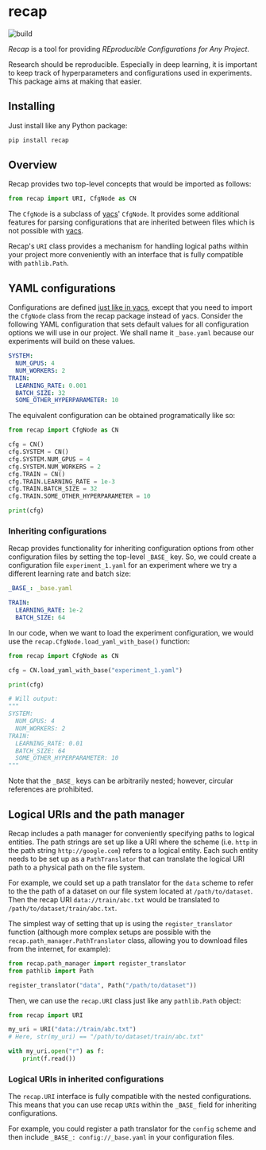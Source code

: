 # recap

![build](https://github.com/georgw777/recap/workflows/build/badge.svg)

_Recap_ is a tool for providing _REproducible Configurations for Any Project_.

Research should be reproducible.
Especially in deep learning, it is important to keep track of hyperparameters and configurations used in experiments.
This package aims at making that easier.

## Installing

Just install like any Python package:

```bash
pip install recap
```

## Overview

Recap provides two top-level concepts that would be imported as follows:

```python
from recap import URI, CfgNode as CN
```

The `CfgNode` is a subclass of [yacs](https://github.com/rbgirshick/yacs)' `CfgNode`.
It provides some additional features for parsing configurations that are inherited between files which is not possible with [yacs](https://github.com/rbgirshick/yacs).

Recap's `URI` class provides a mechanism for handling logical paths within your project more conveniently with an interface that is fully compatible with `pathlib.Path`.

## YAML configurations

Configurations are defined [just like in yacs](https://github.com/rbgirshick/yacs#usage), except that you need to import the `CfgNode` class from the recap package instead of yacs.
Consider the following YAML configuration that sets default values for all configuration options we will use in our project. We shall name it `_base.yaml` because our experiments will build on these values.

```yaml
SYSTEM:
  NUM_GPUS: 4
  NUM_WORKERS: 2
TRAIN:
  LEARNING_RATE: 0.001
  BATCH_SIZE: 32
  SOME_OTHER_HYPERPARAMETER: 10
```

The equivalent configuration can be obtained programatically like so:

```python
from recap import CfgNode as CN

cfg = CN()
cfg.SYSTEM = CN()
cfg.SYSTEM.NUM_GPUS = 4
cfg.SYSTEM.NUM_WORKERS = 2
cfg.TRAIN = CN()
cfg.TRAIN.LEARNING_RATE = 1e-3
cfg.TRAIN.BATCH_SIZE = 32
cfg.TRAIN.SOME_OTHER_HYPERPARAMETER = 10

print(cfg)
```

### Inheriting configurations

Recap provides functionality for inheriting configuration options from other configuration files by setting the top-level `_BASE_` key.
So, we could create a configuration file `experiment_1.yaml` for an experiment where we try a different learning rate and batch size:

```yaml
_BASE_: _base.yaml

TRAIN:
  LEARNING_RATE: 1e-2
  BATCH_SIZE: 64
```

In our code, when we want to load the experiment configuration, we would use the `recap.CfgNode.load_yaml_with_base()` function:

```python
from recap import CfgNode as CN

cfg = CN.load_yaml_with_base("experiment_1.yaml")

print(cfg)

# Will output:
"""
SYSTEM:
  NUM_GPUS: 4
  NUM_WORKERS: 2
TRAIN:
  LEARNING_RATE: 0.01
  BATCH_SIZE: 64
  SOME_OTHER_HYPERPARAMETER: 10
"""
```

Note that the `_BASE_` keys can be arbitrarily nested; however, circular references are prohibited.

## Logical URIs and the path manager

Recap includes a path manager for conveniently specifying paths to logical entities.
The path strings are set up like a URI where the scheme (i.e. `http` in the path string `http://google.com`) refers to a logical entity.
Each such entity needs to be set up as a `PathTranslator` that can translate the logical URI path to a physical path on the file system.

For example, we could set up a path translator for the `data` scheme to refer to the the path of a dataset on our file system located at `/path/to/dataset`. Then the recap URI `data://train/abc.txt` would be translated to `/path/to/dataset/train/abc.txt`.

The simplest way of setting that up is using the `register_translator` function (although more complex setups are possible with the `recap.path_manager.PathTranslator` class, allowing you to download files from the internet, for example):

```python
from recap.path_manager import register_translator
from pathlib import Path

register_translator("data", Path("/path/to/dataset"))
```

Then, we can use the `recap.URI` class just like any `pathlib.Path` object:

```python
from recap import URI

my_uri = URI("data://train/abc.txt")
# Here, str(my_uri) == "/path/to/dataset/train/abc.txt"

with my_uri.open("r") as f:
    print(f.read())
```

### Logical URIs in inherited configurations

The `recap.URI` interface is fully compatible with the nested configurations.
This means that you can use recap `URI`s within the `_BASE_` field for inheriting configurations.

For example, you could register a path translator for the `config` scheme and then include `_BASE_: config://_base.yaml` in your configuration files.
